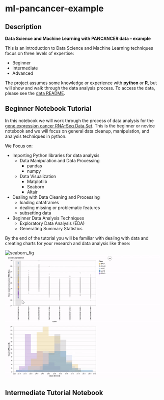 # ml-pancancer-example

## Description

**Data Science and Machine Learning with PANCANCER data – example**

This is an introduction to Data Science and Machine Learning techniques focus on three levels of expertise: 

* Beginner
* Intermediate
* Advanced

The project assumes some knowledge or experience with **python** or **R**,
but will show and walk through the
data analysis process.
To access the data,
please see the [data README](data/).

## Beginner Notebook Tutorial

In this notebook we will work through the process of data analysis for the [gene expression cancer RNA-Seq Data Set](https://archive.ics.uci.edu/ml/datasets/gene+expression+cancer+RNA-Seq#). 
This is the beginner or novice notebook and we will focus on general data cleanup, manipulation, and 
analysis techniques in python.

We Focus on:
* Importing Python libraries for data analysis
	- Data Manipulation and Data Processing
		- pandas
		- numpy
	- Data Visualization
		- Matplotlib
		- Seaborn
		- Altair
* Dealing with Data Cleaning and Processing
	- loading dataframes
	- dealing missing or problematic features
	- subsetting data
* Beginner Data Analysis Techniques
	- Exploratory Data Analysis (EDA)
	- Generating Summary Statistics

By the end of the tutorial you will be familiar with dealing with data and creating charts 
for your research and data analysis like these:

![seaborn_fig](Gene_expression_seaborn.gif "seaborn")
![altair_fig](Gene_expression_altair.gif "segment")

## Intermediate Tutorial Notebook

